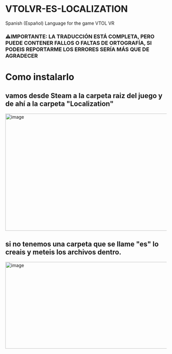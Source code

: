# VTOLVR-ES-LOCALIZATION
Spanish (Español) Language for the game VTOL VR
<h3> ⚠️IMPORTANTE: LA TRADUCCIÓN ESTÁ COMPLETA, PERO PUEDE CONTENER FALLOS O FALTAS DE ORTOGRAFÍA, SI PODEIS REPORTARME LOS ERRORES SERÍA MÁS QUE DE AGRADECER</h3>

# Como instalarlo
<h2>vamos desde Steam a la carpeta raiz del juego y de ahí a la carpeta "Localization"</h2>
<img width="519" height="365" alt="image" src="https://github.com/user-attachments/assets/98676cfe-387f-4c2e-8e63-b7cadf94588f" />
<h2>si no tenemos una carpeta que se llame "es" lo creais y meteis los archivos dentro.</h2>
<img width="646" height="270" alt="image" src="https://github.com/user-attachments/assets/a3b93811-af5d-4cf2-9096-b3126fe132f6" />

